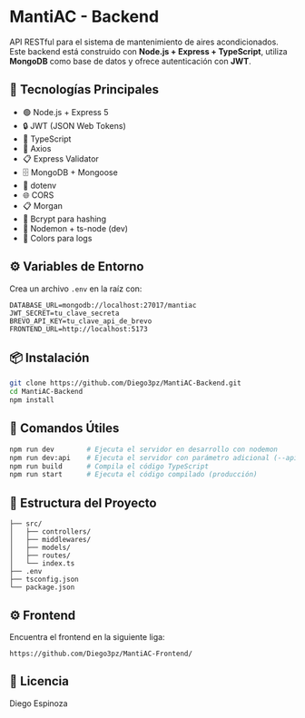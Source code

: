 # MantiAC - Backend

API RESTful para el sistema de mantenimiento de aires acondicionados. Este backend está construido con **Node.js + Express + TypeScript**, utiliza **MongoDB** como base de datos y ofrece autenticación con **JWT**.

## 🧰 Tecnologías Principales

- 🟢 Node.js + Express 5
- 🔒 JWT (JSON Web Tokens)
- 🧪 TypeScript
- 📡 Axios
- 📋 Express Validator
- 🗄️ MongoDB + Mongoose
- 🧂 dotenv
- 🌐 CORS
- 📋 Morgan
- 🔐 Bcrypt para hashing
- 🧹 Nodemon + ts-node (dev)
- 🎨 Colors para logs

## ⚙️ Variables de Entorno

Crea un archivo `.env` en la raíz con:

```env
DATABASE_URL=mongodb://localhost:27017/mantiac
JWT_SECRET=tu_clave_secreta
BREVO_API_KEY=tu_clave_api_de_brevo
FRONTEND_URL=http://localhost:5173
```

## 📦 Instalación

```bash
git clone https://github.com/Diego3pz/MantiAC-Backend.git
cd MantiAC-Backend
npm install
```

## 🧪 Comandos Útiles

```bash
npm run dev        # Ejecuta el servidor en desarrollo con nodemon
npm run dev:api    # Ejecuta el servidor con parámetro adicional (--api)
npm run build      # Compila el código TypeScript
npm run start      # Ejecuta el código compilado (producción)
```

## 📁 Estructura del Proyecto

```
├── src/
│   ├── controllers/
│   ├── middlewares/
│   ├── models/
│   ├── routes/
│   └── index.ts
├── .env
├── tsconfig.json
└── package.json
```

## ⚙️ Frontend

Encuentra el frontend en la siguiente liga:

```
https://github.com/Diego3pz/MantiAC-Frontend/
```

## 📄 Licencia

Diego Espinoza
